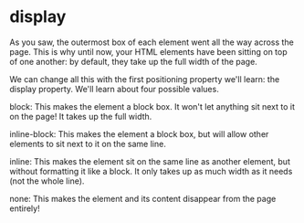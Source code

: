 # display
As you saw, the outermost box of each element went all the way across the page. 
This is why until now, your HTML elements have been sitting on top of one another: by default, they take up the full width of the page.

We can change all this with the first positioning property we'll learn: the display property. We'll learn about four possible values.

block: This makes the element a block box. It won't let anything sit next to it on the page! It takes up the full width.

inline-block: This makes the element a block box, but will allow other elements to sit next to it on the same line.

inline: This makes the element sit on the same line as another element, but without formatting it like a block. 
It only takes up as much width as it needs (not the whole line).

none: This makes the element and its content disappear from the page entirely!
